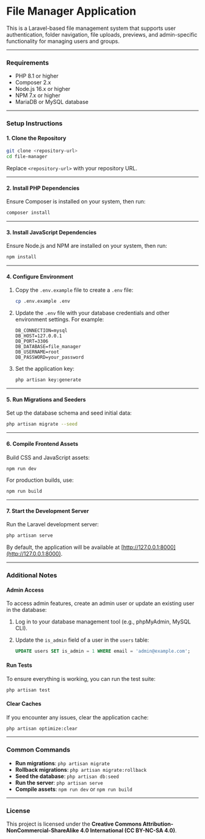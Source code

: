 # **File Manager Application**

This is a Laravel-based file management system that supports user authentication, folder navigation, file uploads, previews, and admin-specific functionality for managing users and groups.

---

### **Requirements**

- PHP 8.1 or higher
- Composer 2.x
- Node.js 16.x or higher
- NPM 7.x or higher
- MariaDB or MySQL database

---

### **Setup Instructions**

#### **1. Clone the Repository**

```bash
git clone <repository-url>
cd file-manager
```

Replace `<repository-url>` with your repository URL.

---

#### **2. Install PHP Dependencies**

Ensure Composer is installed on your system, then run:

```bash
composer install
```

---

#### **3. Install JavaScript Dependencies**

Ensure Node.js and NPM are installed on your system, then run:

```bash
npm install
```

---

#### **4. Configure Environment**

1. Copy the `.env.example` file to create a `.env` file:

   ```bash
   cp .env.example .env
   ```

2. Update the `.env` file with your database credentials and other environment settings. For example:

   ```plaintext
   DB_CONNECTION=mysql
   DB_HOST=127.0.0.1
   DB_PORT=3306
   DB_DATABASE=file_manager
   DB_USERNAME=root
   DB_PASSWORD=your_password
   ```

3. Set the application key:

   ```bash
   php artisan key:generate
   ```

---

#### **5. Run Migrations and Seeders**

Set up the database schema and seed initial data:

```bash
php artisan migrate --seed
```

---

#### **6. Compile Frontend Assets**

Build CSS and JavaScript assets:

```bash
npm run dev
```

For production builds, use:

```bash
npm run build
```

---

#### **7. Start the Development Server**

Run the Laravel development server:

```bash
php artisan serve
```

By default, the application will be available at [http://127.0.0.1:8000](http://127.0.0.1:8000).

---

### **Additional Notes**

#### **Admin Access**
To access admin features, create an admin user or update an existing user in the database:

1. Log in to your database management tool (e.g., phpMyAdmin, MySQL CLI).
2. Update the `is_admin` field of a user in the `users` table:

   ```sql
   UPDATE users SET is_admin = 1 WHERE email = 'admin@example.com';
   ```

#### **Run Tests**
To ensure everything is working, you can run the test suite:

```bash
php artisan test
```

#### **Clear Caches**
If you encounter any issues, clear the application cache:

```bash
php artisan optimize:clear
```

---

### **Common Commands**

- **Run migrations**: `php artisan migrate`
- **Rollback migrations**: `php artisan migrate:rollback`
- **Seed the database**: `php artisan db:seed`
- **Run the server**: `php artisan serve`
- **Compile assets**: `npm run dev` or `npm run build`

---

### **License**

This project is licensed under the **Creative Commons Attribution-NonCommercial-ShareAlike 4.0 International (CC BY-NC-SA 4.0)**.
